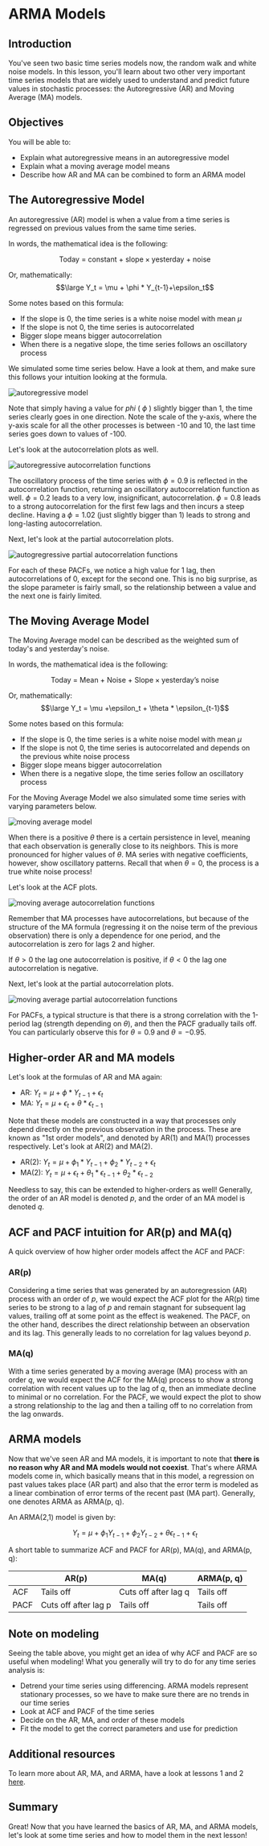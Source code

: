 # ARMA Models

## Introduction

You've seen two basic time series models now, the random walk and white noise models. In this lesson, you'll learn about two other very important time series models that are widely used to understand and predict future values in stochastic processes: the Autoregressive (AR) and Moving Average (MA) models.

## Objectives

You will be able to:
- Explain what autoregressive means in an autoregressive model 
- Explain what a moving average model means 
- Describe how AR and MA can be combined to form an ARMA model 

## The Autoregressive Model

An autoregressive (AR) model is when a value from a time series is regressed on previous values from the same time series.

In words, the mathematical idea is the following:

$$ \text{Today = constant + slope} \times \text{yesterday + noise} $$

Or, mathematically:
$$\large Y_t = \mu + \phi * Y_{t-1}+\epsilon_t$$

Some notes based on this formula:
- If the slope is 0, the time series is a white noise model with mean $\mu$
- If the slope is not 0, the time series is autocorrelated
- Bigger slope means bigger autocorrelation
- When there is a negative slope, the time series follows an oscillatory process

We simulated some time series below. Have a look at them, and make sure this follows your intuition looking at the formula.

<img src="https://raw.githubusercontent.com/learn-co-curriculum/dsc-arma-models/master/images/AR_model.png" alt="autoregressive model" />

Note that simply having a value for *phi* ( $\phi$ ) slightly bigger than 1, the time series clearly goes in one direction. Note the scale of the y-axis, where the y-axis scale for all the other processes is between -10 and 10, the last time series goes down to values of -100.

Let's look at the autocorrelation plots as well.

<img src="https://raw.githubusercontent.com/learn-co-curriculum/dsc-arma-models/master/images/AR_ACF.png" alt="autoregressive autocorrelation functions" />

The oscillatory process of the time series with $\phi=0.9$ is reflected in the autocorrelation function, returning an oscillatory autocorrelation function as well. $\phi=0.2$ leads to a very low, insignificant,  autocorrelation. $\phi=0.8$ leads to a strong autocorrelation for the first few lags and then incurs a steep decline. Having a $\phi=1.02$ (just slightly bigger than 1) leads to strong and long-lasting autocorrelation.


Next, let's look at the partial autocorrelation plots.

<img src="https://raw.githubusercontent.com/learn-co-curriculum/dsc-arma-models/master/images/AR_PACF.png" alt="autogregressive partial autocorrelation functions" />

For each of these PACFs, we notice a high value for 1 lag, then autocorrelations of 0, except for the second one. This is no big surprise, as the slope parameter is fairly small, so the relationship between a value and the next one is fairly limited.

## The  Moving Average Model

The Moving Average model can be described as the weighted sum of today's and yesterday's noise.

In words, the mathematical idea is the following:

$$ \text{Today = Mean + Noise + Slope} \times \text{yesterday's noise} $$

Or, mathematically:
$$\large Y_t = \mu +\epsilon_t + \theta * \epsilon_{t-1}$$

Some notes based on this formula:
- If the slope is 0, the time series is a white noise model with mean $\mu$
- If the slope is not 0, the time series is autocorrelated and depends on the previous white noise process
- Bigger slope means bigger autocorrelation
- When there is a negative slope, the time series follow an oscillatory process

For the Moving Average Model we also simulated some time series with varying parameters below.

<img src="https://raw.githubusercontent.com/learn-co-curriculum/dsc-arma-models/master/images/MA_model.png" alt="moving average model" />

When there is a positive $\theta$ there is a certain persistence in level, meaning that each observation is generally close to its neighbors. This is more pronounced for higher values of $\theta$. MA series with negative coefficients, however, show oscillatory patterns. Recall that when $\theta=0$, the process is a true white noise process! 

Let's look at the ACF plots.

<img src="https://raw.githubusercontent.com/learn-co-curriculum/dsc-arma-models/master/images/MA_ACF.png" alt="moving average autocorrelation functions" />

Remember that MA processes have autocorrelations, but because of the structure of the MA formula (regressing it on the noise term of the previous observation) there is only a dependence for one period, and the autocorrelation is zero for lags 2 and higher.

If $\theta >0$ the lag one autocorrelation is positive, if $\theta <0$ the lag one autocorrelation is negative.

Next, let's look at the partial autocorrelation plots.

<img src="https://raw.githubusercontent.com/learn-co-curriculum/dsc-arma-models/master/images/MA_PACF.png" alt="moving average partial autocorrelation functions" />

For PACFs, a typical structure is that  there is a strong correlation with the 1-period lag (strength depending on $\theta$), and then the PACF gradually tails off. You can particularly observe this for $\theta=0.9$ and $\theta=-0.95$.

## Higher-order AR and MA models

Let's look at the formulas of AR and MA again:

- AR: $Y_t = \mu + \phi * Y_{t-1}+\epsilon_t$
- MA: $Y_t = \mu +\epsilon_t + \theta * \epsilon_{t-1}$

Note that these models are constructed in a way that processes only depend directly on the previous observation in the process. These are known as "1st order models", and denoted by AR(1) and MA(1) processes respectively. Let's look at AR(2) and MA(2).

- AR(2): $Y_t = \mu + \phi_1 * Y_{t-1}+\phi_2 * Y_{t-2}+\epsilon_t$
- MA(2): $Y_t = \mu +\epsilon_t + \theta_1 * \epsilon_{t-1}+ \theta_2 * \epsilon_{t-2}$


Needless to say, this can be extended to higher-orders as well! Generally, the order of an AR model is denoted $p$, and the order of an MA model is denoted $q$.

## ACF and PACF intuition for AR(p) and MA(q)

A quick overview of how higher order models affect the ACF and PACF: 

### AR(p)

Considering a time series that was generated by an autoregression (AR) process with an order of $p$, we would expect the ACF plot for the AR(p) time series to be strong to a lag of $p$ and remain stagnant for subsequent lag values, trailing off at some point as the effect is weakened. The PACF, on the other hand, describes the direct relationship between an observation and its lag. This generally leads to no correlation for lag values beyond $p$.

### MA(q)

With a time series generated by a moving average (MA) process with an order $q$, we would expect the ACF for the MA(q) process to show a strong correlation with recent values up to the lag of $q$, then an immediate decline to minimal or no correlation. For the PACF, we would expect the plot to show a strong relationship to the lag and then a tailing off to no correlation from the lag onwards.

## ARMA models

Now that we've seen AR and MA models, it is important to note that **there is no reason why AR and MA models would not coexist**. That's where ARMA models come in, which basically means that in this model, a regression on past values takes place (AR part) and also that the error term is modeled as a linear combination of error terms of the recent past (MA part). Generally, one denotes ARMA as ARMA(p, q).

An ARMA(2,1) model is given by:


 $$Y_t = \mu + \phi_1 Y_{t-1}+\phi_2 Y_{t-2}+ \theta \epsilon_{t-1}+\epsilon_t$$


A short table to summarize ACF and PACF for AR(p), MA(q), and ARMA(p, q):

| | AR(p)   |   MA(q)  | ARMA(p, q)|
|------|------|------|------|
|   ACF | Tails off   |  Cuts off after lag q |  Tails off   |
|   PACF | Cuts off after lag p  |   Tails off  |  Tails off  |


## Note on modeling

Seeing the table above, you might get an idea of why ACF and PACF are so useful when modeling! What you generally will try to do for any time series analysis is:

- Detrend your time series using differencing. ARMA models represent stationary processes, so we have to make sure there are no trends in our time series
- Look at ACF and PACF of the time series
- Decide on the AR, MA, and order of these models
- Fit the model to get the correct parameters and use for prediction

## Additional resources

To learn more about AR, MA, and ARMA, have a look at lessons 1 and 2 [here](https://online.stat.psu.edu/stat510/).

## Summary

Great! Now that you have learned the basics of AR, MA, and ARMA models, let's look at some time series and how to model them in the next lesson!
